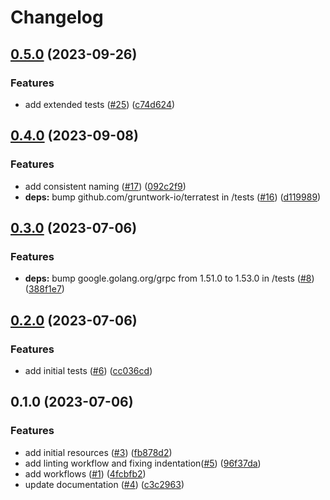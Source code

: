 # Changelog

## [0.5.0](https://github.com/CloudNationHQ/az-cn-module-tf-cosmosdb/compare/v0.4.0...v0.5.0) (2023-09-26)


### Features

* add extended tests ([#25](https://github.com/CloudNationHQ/az-cn-module-tf-cosmosdb/issues/25)) ([c74d624](https://github.com/CloudNationHQ/az-cn-module-tf-cosmosdb/commit/c74d624a8a464b3b4960dd0edfde6cbdf23c6648))

## [0.4.0](https://github.com/CloudNationHQ/az-cn-module-tf-cosmosdb/compare/v0.3.0...v0.4.0) (2023-09-08)


### Features

* add consistent naming ([#17](https://github.com/CloudNationHQ/az-cn-module-tf-cosmosdb/issues/17)) ([092c2f9](https://github.com/CloudNationHQ/az-cn-module-tf-cosmosdb/commit/092c2f98c7dd8213cac70934d928b66cf3ead3c6))
* **deps:** bump github.com/gruntwork-io/terratest in /tests ([#16](https://github.com/CloudNationHQ/az-cn-module-tf-cosmosdb/issues/16)) ([d119989](https://github.com/CloudNationHQ/az-cn-module-tf-cosmosdb/commit/d11998939a2d613645b2c399a668dfc57b6ed8e9))

## [0.3.0](https://github.com/CloudNationHQ/az-cn-module-tf-cosmosdb/compare/v0.2.0...v0.3.0) (2023-07-06)


### Features

* **deps:** bump google.golang.org/grpc from 1.51.0 to 1.53.0 in /tests ([#8](https://github.com/CloudNationHQ/az-cn-module-tf-cosmosdb/issues/8)) ([388f1e7](https://github.com/CloudNationHQ/az-cn-module-tf-cosmosdb/commit/388f1e7bcc607540ee8c69adf633394a27f077c7))

## [0.2.0](https://github.com/CloudNationHQ/az-cn-module-tf-cosmosdb/compare/v0.1.0...v0.2.0) (2023-07-06)


### Features

* add initial tests ([#6](https://github.com/CloudNationHQ/az-cn-module-tf-cosmosdb/issues/6)) ([cc036cd](https://github.com/CloudNationHQ/az-cn-module-tf-cosmosdb/commit/cc036cdf2dc560f259d1b330f8fc86cc7d722324))

## 0.1.0 (2023-07-06)


### Features

* add initial resources ([#3](https://github.com/CloudNationHQ/az-cn-module-tf-cosmosdb/issues/3)) ([fb878d2](https://github.com/CloudNationHQ/az-cn-module-tf-cosmosdb/commit/fb878d2ee0b4a71a8305c5b4a9c109286754c85b))
* add linting workflow and fixing indentation([#5](https://github.com/CloudNationHQ/az-cn-module-tf-cosmosdb/issues/5)) ([96f37da](https://github.com/CloudNationHQ/az-cn-module-tf-cosmosdb/commit/96f37dae52d294a9df865f7e4729969956ce7bfb))
* add workflows ([#1](https://github.com/CloudNationHQ/az-cn-module-tf-cosmosdb/issues/1)) ([4fcbfb2](https://github.com/CloudNationHQ/az-cn-module-tf-cosmosdb/commit/4fcbfb21c5688acc57826ed84d5efd7a1d000a52))
* update documentation ([#4](https://github.com/CloudNationHQ/az-cn-module-tf-cosmosdb/issues/4)) ([c3c2963](https://github.com/CloudNationHQ/az-cn-module-tf-cosmosdb/commit/c3c29632577d829268e8ea7f8d5eae7521a37347))
